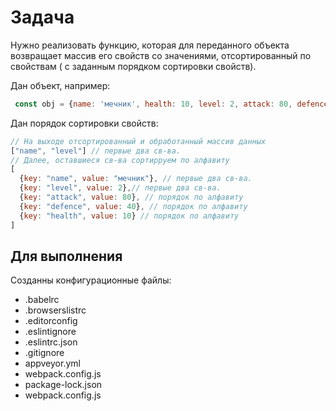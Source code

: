 # Задача
 Нужно реализовать функцию, которая для переданного объекта возвращает массив его свойств со значениями, отсортированный по свойствам ( с заданным порядком сортировки свойств).

Дан объект, например:
```javascript
 const obj = {name: 'мечник', health: 10, level: 2, attack: 80, defence: 40}
```
Дан порядок сортировки свойств:
```javascript
// На выходе отсортированный и обработанный массив данных
["name", "level"] // первые два св-ва.
// Далее, оставшиеся св-ва сортирруем по алфавиту
[
  {key: "name", value: "мечник"}, // первые два св-ва.
  {key: "level", value: 2},// первые два св-ва.
  {key: "attack", value: 80}, // порядок по алфавиту 
  {key: "defence", value: 40}, // порядок по алфавиту
  {key: "health", value: 10} // порядок по алфавиту
]
```

## Для выполнения

Созданны конфигурационные файлы:
- .babelrc
- .browserslistrc
- .editorconfig
- .eslintignore
- .eslintrc.json
- .gitignore
- appveyor.yml
- webpack.config.js
- package-lock.json
- webpack.config.js